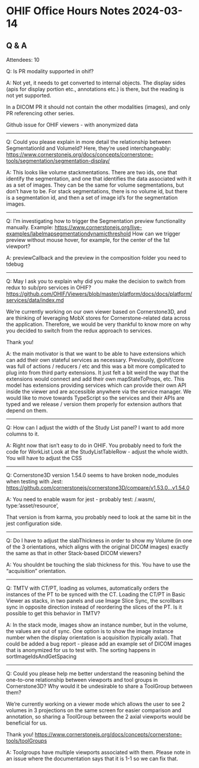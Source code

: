 # OHIF Office Hours Notes 2024-03-14


## Q & A

Attendees: 10



Q: Is PR modality supported in ohif?

A: Not yet, it needs to get converted to internal objects. The display sides (apis for display portion etc., annotations etc.) is there, but the reading is not yet supported. 

In a DICOM PR it should not contain the other modalities (images), and only PR referencing other series. 

Github issue for OHIF viewers - with anonymized data

--- 

Q: Could you please explain in more detail the relationship between SegmentationId and VolumeId? Here, they’re used interchangeably: https://www.cornerstonejs.org/docs/concepts/cornerstone-tools/segmentation/segmentation-display/ 

A: This looks like volume stackmentations.  There are two ids, one that identify the segmentation, and one that identifies the data associated with it as a set of images.  They can be the same for volume segmentations, but don’t have to be.  For stack segmentations, there is no volume id, but there is a segmentation id, and then a set of image id’s for the segmentation images.

---

Q: I’m investigating how to trigger the Segmentation preview functionality manually.
Example:
https://www.cornerstonejs.org/live-examples/labelmapsegmentationdynamicthreshold
How can we trigger preview without mouse hover, for example, for the center of the 1st viewport?

A: previewCallback and the preview in the composition folder you need to tdebug

---

Q: May I ask you to explain why did you make the decision to switch from redux to sub/pro services in OHIF? ​​https://github.com/OHIF/Viewers/blob/master/platform/docs/docs/platform/services/data/index.md 

We’re currently working on our own viewer based on Cornerstone3D, and are thinking of leveraging MobX stores for Cornerstone-related data across the application. Therefore, we would be very thankful to know more on why you decided to switch from the redux approach to services.

Thank you!

A: 
the main motivator is that we want to be able to have extensions which can add their own stateful services as necessary. Previously, @ohif/core was full of actions / reducers / etc and this was a bit more complicated to plug into from third party extensions. It just felt a bit weird the way that the extensions would connect and add their own mapStateToProps, etc. This model has extensions providing services which can provide their own API inside the viewer and are accessible anywhere via the service manager. We would like to move towards TypeScript so the services and their APIs are typed and we release / version them properly for extension authors that depend on them.

--- 

Q: How can I adjust the width of the Study List panel? I want to add more columns to it.

A: Right now that isn’t easy to do in OHIF.  You probably need to fork the code for WorkList
Look at the StudyListTableRow - adjust the whole width.  You will have to adjust the CSS


--- 

Q: Cornerstone3D version 1.54.0 seems to have broken node_modules when testing with Jest:
https://github.com/cornerstonejs/cornerstone3D/compare/v1.53.0...v1.54.0 


A: You need to enable wasm for jest - probably 
test: /\.wasm/,
type:’asset/resource’,

That version is from karma, you probably need to look at the same bit in the jest configuration side.


--- 

Q: Do I have to adjust the slabThickness in order to show my Volume (in one of the 3 orientations, which aligns with the original DICOM images) exactly the same as that in other Stack-based DICOM viewers?

A: You shouldnt be touching the slab thickness for this.    You have to use the “acquisition” orientation.

--- 

Q: TMTV with CT/PT, loading as volumes, automatically orders the instances of the PT to be synced with the CT. Loading the CT/PT in Basic Viewer as stacks, in two panels and use Image Slice Sync, the scrollbars sync in opposite direction instead of reordering the slices of the PT. Is it possible to get this behavior in TMTV?

A: In the stack mode, images show an instance number, but in the volume, the values are out of sync.  One option is to show the image instance number when the display orientation is acquisition (typically axial).  That could be added a bug report - please add an example set of DICOM images that is anonymized for us to test with.
The sorting happens in sortImageIdsAndGetSpacing

---

Q: Could you please help me better understand the reasoning behind the one-to-one relationship between viewports and tool groups in Cornerstone3D? Why would it be undesirable to share a ToolGroup between them? 

We’re currently working on a viewer mode which allows the user to see 2 volumes in 3 projections on the same screen for easier comparison and annotation, so sharing a ToolGroup between the 2 axial viewports would be beneficial for us. 

Thank you!
https://www.cornerstonejs.org/docs/concepts/cornerstone-tools/toolGroups 

A: Toolgroups have multiple viewports associated with them.  Please note in an issue where the documentation says that it is 1-1 so we can fix that.





